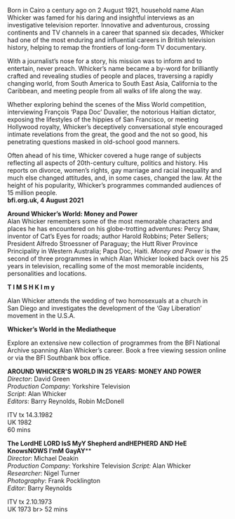 
Born in Cairo a century ago on 2 August 1921, household name Alan Whicker was famed for his daring and insightful interviews as an investigative television reporter. Innovative and adventurous, crossing continents and TV channels in a career that spanned six decades, Whicker had one of the most enduring and influential careers in British television history, helping to remap the frontiers of long-form TV documentary.

With a journalist’s nose for a story, his mission was to inform and to entertain, never preach. Whicker’s name became a by-word for brilliantly crafted and revealing studies of people and places, traversing a rapidly changing world, from South America to South East Asia, California to the Caribbean, and meeting people from all walks of life along the way.

Whether exploring behind the scenes of the Miss World competition, interviewing François ‘Papa Doc’ Duvalier, the notorious Haitian dictator, exposing the lifestyles of the hippies of San Francisco, or meeting Hollywood royalty, Whicker’s deceptively conversational style encouraged intimate revelations from the great, the good and the not so good, his penetrating questions masked in old-school good manners.

Often ahead of his time, Whicker covered a huge range of subjects reflecting all aspects of 20th-century culture, politics and history. His reports on divorce, women’s rights, gay marriage and racial inequality and much else changed attitudes, and, in some cases, changed the law. At the height of his popularity, Whicker’s programmes commanded audiences of 15 million people.<br>
**bfi.org.uk, 4 August 2021**<br>

**Around Whicker’s World: Money and Power**<br>
Alan Whicker remembers some of the most memorable characters and places he has encountered on his globe-trotting adventures: Percy Shaw, inventor of Cat’s Eyes for roads; author Harold Robbins; Peter Sellers; President Alfredo Stroessner of Paraguay; the Hutt River Province Principality in Western Australia; Papa Doc, Haiti. _Money and Power_ is the second of three programmes in which Alan Whicker looked back over his 25 years in television, recalling some of the most memorable incidents, personalities and locations.<br>

**T I M S H K I m y**<br>

Alan Whicker attends the wedding of two homosexuals at a church in  
San Diego and investigates the development of the ‘Gay Liberation’ movement in the U.S.A.<br>

**Whicker’s World in the Mediatheque**<br>

Explore an extensive new collection of programmes from the BFI National Archive spanning Alan Whicker’s career. Book a free viewing session online or via the BFI Southbank box office.<br>


**AROUND WHICKER'S WORLD IN 25 YEARS:
MONEY AND POWER**<br>
_Director_: David Green  
_Production Company_: Yorkshire Television  
_Script_: Alan Whicker  
_Editors_: Barry Reynolds, Robin McDonell<br>

ITV tx 14.3.1982<br>
UK 1982<br>
60 mins<br>

**The LordHE LORD IsS MyY Shepherd andHEPHERD AND HeE KnowsNOWS I’mM GayAY****<br>
_Director_: Michael Deakin  
_Production Company_: Yorkshire Television
_Script:_ Alan Whicker  
_Researcher_: Nigel Turner  
_Photography_: Frank Pocklington  
_Editor_: Barry Reynolds<br>

ITV tx 2.10.1973
<br>UK 1973
br>
52 mins<br>
<!--stackedit_data:
eyJoaXN0b3J5IjpbMjA2NDIzMTMyMSwtMjE0NTE0MjcyMV19
-->